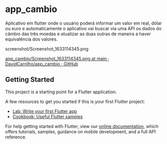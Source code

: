 # app_cambio

Aplicativo em flutter onde o usuário poderá informar um valor em real, dólar ou euro e
automaticamente o aplicativo vai buscar via uma API os dados do
câmbio das três moedas e atualizar as duas outras de maneira a
haver equivalência dos valores.

screenshot/Screenshot_1633114345.png

[app_cambio/Screenshot_1633114345.png at main · DavidCarrilho/app_cambio · GitHub](https://github.com/DavidCarrilho/app_cambio/blob/main/screenshot/Screenshot_1633114345.png)



## Getting Started

This project is a starting point for a Flutter application.

A few resources to get you started if this is your first Flutter project:

- [Lab: Write your first Flutter app](https://flutter.dev/docs/get-started/codelab)
- [Cookbook: Useful Flutter samples](https://flutter.dev/docs/cookbook)

For help getting started with Flutter, view our
[online documentation](https://flutter.dev/docs), which offers tutorials,
samples, guidance on mobile development, and a full API reference.

    
